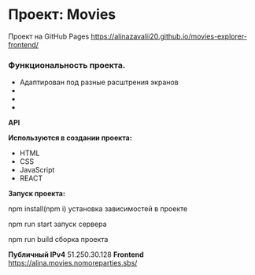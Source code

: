 # Проект: Movies

Проект на GitHub Pages https://alinazavalii20.github.io/movies-explorer-frontend/

### Функциональность проекта.

  - Адаптирован под разные расштрения экранов
  - 
  - 
  - 

**API**
  

**Используются в создании проекта:** 

  - HTML
  - CSS
  - JavaScript
  - REACT 

**Запуск проекта:** 

  npm install(npm i) установка зависимостей в проекте

  npm run start запуск сервера

  npm run build сборка проекта

**Публичный IPv4**   51.250.30.128
**Frontend** https://alina.movies.nomoreparties.sbs/

